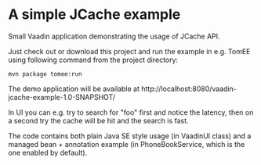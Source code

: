 # A simple  JCache example

Small Vaadin application demonstrating the usage of JCache API.

Just check out or download this project and run the example in e.g. TomEE using following command from the project directory: 

    mvn package tomee:run

The demo application will be available at http://localhost:8080/vaadin-jcache-example-1.0-SNAPSHOT/

In UI you can e.g. try to search for "foo" first and notice the latency, then on a second try the cache will be hit and the search is fast.

The code contains both plain Java SE style usage (in VaadinUI class) and a managed bean + annotation example (in PhoneBookService, which is the one enabled by default).

